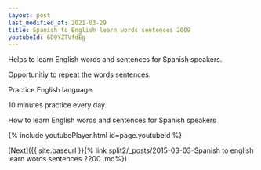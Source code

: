 ```yaml
---
layout: post
last_modified_at: 2021-03-29
title: Spanish to English learn words sentences 2009 
youtubeId: 6D9YZTVfdEg
---
```

 
 
Helps to learn English words and sentences for Spanish speakers.

Opportunitiy to repeat the words sentences. 

Practice English language. 
 
10 minutes practice every day. 
 
How to learn English words and sentences for Spanish speakers 
 
{% include youtubePlayer.html id=page.youtubeId %}
 
 
[Next]({{ site.baseurl }}{% link  split2/_posts/2015-03-03-Spanish to english learn words sentences 2200 .md%})
 

